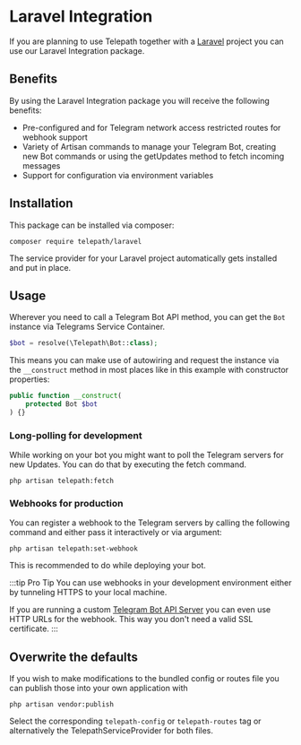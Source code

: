 Laravel Integration
===================

If you are planning to use Telepath together with a [Laravel](https://www.laravel.com) project you can use our Laravel Integration package.

## Benefits

By using the Laravel Integration package you will receive the following benefits:
* Pre-configured and for Telegram network access restricted routes for webhook support
* Variety of Artisan commands to manage your Telegram Bot, creating new Bot commands or using the getUpdates method to 
fetch incoming messages
* Support for configuration via environment variables

## Installation

This package can be installed via composer:

`composer require telepath/laravel`

The service provider for your Laravel project automatically gets installed and put in place.

## Usage

Wherever you need to call a Telegram Bot API method, you can get the `Bot` instance via Telegrams Service Container. 

```php
$bot = resolve(\Telepath\Bot::class);
```

This means you can make use of autowiring and request the instance via the `__construct` method in most places like in 
this example with constructor properties:

```php
public function __construct(
    protected Bot $bot
) {}
```

### Long-polling for development

While working on your bot you might want to poll the Telegram servers for new Updates. You can do that by executing the 
fetch command.

```php artisan telepath:fetch```

### Webhooks for production

You can register a webhook to the Telegram servers by calling the following command and either pass it interactively or 
via argument:

`php artisan telepath:set-webhook`

This is recommended to do while deploying your bot.

:::tip Pro Tip
You can use webhooks in your development environment either by tunneling HTTPS to your local machine.

If you are running a custom [Telegram Bot API Server](https://github.com/tdlib/telegram-bot-api/) you can even use 
HTTP URLs for the webhook. This way you don't need a valid SSL certificate.
:::

## Overwrite the defaults

If you wish to make modifications to the bundled config or routes file you can publish those into your own application with

`php artisan vendor:publish`

Select the corresponding `telepath-config` or `telepath-routes` tag or alternatively the TelepathServiceProvider for both files.
